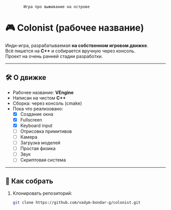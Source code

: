 
            Игра про выживание на острове


# 🎮 Colonist (рабочее название)

Инди-игра, разрабатываемая **на собственном игровом движке**.  
Всё пишется на **C++** и собирается вручную через консоль.  
Проект на очень ранней стадии разработки.  

---

## 🛠️ О движке
- Рабочее название: **VEngine** 
- Написан на чистом **C++**
- Сборка: через консоль (cmake)
- Пока что реализовано:
  - [x] Создание окна
  - [x] Fullscreen 
  - [x] Keyboard input 
  - [ ] Отрисовка примитивов
  - [ ] Камера
  - [ ] Загрузка моделей
  - [ ] Простая физика
  - [ ] Звук
  - [ ] Скриптовая система

---

## 🚀 Как собрать
1. Клонировать репозиторий:
   ```bash
   git clone https://github.com/vadym-bondar-g/colonist.git

